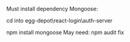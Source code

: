 Must install dependency Mongoose: 

cd into egg-depot\react-login\auth-server

npm install mongoose
May need:
npm audit fix
